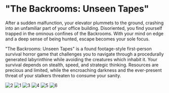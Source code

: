 # "The Backrooms: Unseen Tapes"

After a sudden malfunction, your elevator plummets to the ground, crashing into an unfamiliar part of your office building. Disoriented, you find yourself trapped in the ominous confines of the Backrooms. With your mind on edge and a deep sense of being hunted, escape becomes your sole focus.

"The Backrooms: Unseen Tapes" is a found footage-style first-person survival horror game that challenges you to navigate through a procedurally generated labyrinthine while avoiding the creatures which inhabit it. Your survival depends on stealth, speed, and strategic thinking. Resources are precious and limited, while the encroaching darkness and the ever-present threat of your stalkers threaten to consume your sanity. 

![2](https://github.com/AntonioIndindoli/Unity-Project/assets/50554331/102e029e-0993-457d-94f8-14972ba069c3)
![1](https://github.com/AntonioIndindoli/Unity-Project/assets/50554331/2a042299-f595-4da1-9a8e-e05f10401f89)
![3](https://github.com/AntonioIndindoli/Unity-Project/assets/50554331/a2cbe4f9-0217-45d1-b629-e8363900e9bc)
![4](https://github.com/AntonioIndindoli/Unity-Project/assets/50554331/97613c03-d3d1-43fe-bd45-833db55ebb83)
![5](https://github.com/AntonioIndindoli/Unity-Project/assets/50554331/513c8959-dddc-4550-9908-90eafb52042b)
![6](https://github.com/AntonioIndindoli/Unity-Project/assets/50554331/4dffaf5c-26e0-4170-836d-4e5b3f856d39)
